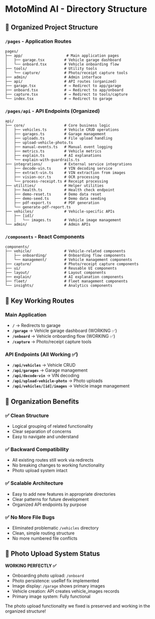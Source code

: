 # MotoMind AI - Directory Structure

## 📁 Organized Project Structure

### `/pages` - Application Routes
```
pages/
├── app/                    # Main application pages
│   ├── garage.tsx         # Vehicle garage dashboard
│   └── onboard.tsx        # Vehicle onboarding flow
├── tools/                 # Utility tools
│   └── capture/           # Photo/receipt capture tools
├── admin/                 # Admin interface
├── api/                   # API routes (organized)
├── garage.tsx             # → Redirect to app/garage
├── onboard.tsx            # → Redirect to app/onboard
├── capture.tsx            # → Redirect to tools/capture
└── index.tsx              # → Redirect to garage
```

### `/pages/api` - API Endpoints (Organized)
```
api/
├── core/                  # Core business logic
│   ├── vehicles.ts        # Vehicle CRUD operations
│   ├── garages.ts         # Garage management
│   ├── uploads.ts         # File upload handling
│   ├── upload-vehicle-photo.ts
│   ├── manual-events.ts   # Manual event logging
│   ├── metrics.ts         # Vehicle metrics
│   ├── explain.ts         # AI explanations
│   └── explain-with-guardrails.ts
├── integrations/          # External service integrations
│   ├── decode-vin.ts      # VIN decoding service
│   ├── extract-vin.ts     # VIN extraction from images
│   ├── vision-ocr.ts      # OCR processing
│   └── process-receipt.ts # Receipt processing
├── utilities/             # Helper utilities
│   ├── health.ts          # Health check endpoint
│   ├── demo-reset.ts      # Demo data reset
│   ├── demo-seed.ts       # Demo data seeding
│   ├── pdf-export.ts      # PDF generation
│   └── generate-pdf-report.ts
├── vehicles/              # Vehicle-specific APIs
│   ├── [id]/
│   │   └── images.ts      # Vehicle image management
└── admin/                 # Admin APIs
```

### `/components` - React Components
```
components/
├── vehicle/               # Vehicle-related components
│   ├── onboarding/        # Onboarding flow components
│   └── management/        # Vehicle management components
├── capture/               # Photo/receipt capture components
├── ui/                    # Reusable UI components
├── layout/                # Layout components
├── explain/               # AI explanation components
├── fleet/                 # Fleet management components
└── insights/              # Analytics components
```

## 🎯 Key Working Routes

### Main Application
- **`/`** → Redirects to garage
- **`/garage`** → Vehicle garage dashboard (WORKING ✅)
- **`/onboard`** → Vehicle onboarding flow (WORKING ✅)
- **`/capture`** → Photo/receipt capture tools

### API Endpoints (All Working ✅)
- **`/api/vehicles`** → Vehicle CRUD
- **`/api/garages`** → Garage management  
- **`/api/decode-vin`** → VIN decoding
- **`/api/upload-vehicle-photo`** → Photo uploads
- **`/api/vehicles/[id]/images`** → Vehicle image management

## 🔧 Organization Benefits

### ✅ **Clean Structure**
- Logical grouping of related functionality
- Clear separation of concerns
- Easy to navigate and understand

### ✅ **Backward Compatibility**  
- All existing routes still work via redirects
- No breaking changes to working functionality
- Photo upload system intact

### ✅ **Scalable Architecture**
- Easy to add new features in appropriate directories
- Clear patterns for future development
- Organized API endpoints by purpose

### ✅ **No More File Bugs**
- Eliminated problematic `/vehicles` directory
- Clean, simple routing structure
- No more numbered file conflicts

## 🚀 Photo Upload System Status

**WORKING PERFECTLY ✅**
- Onboarding photo upload: `/onboard` 
- Photo persistence: useRef fix implemented
- Image display: `/garage` shows primary images
- Vehicle creation: API creates vehicle_images records
- Primary image system: Fully functional

The photo upload functionality we fixed is preserved and working in the organized structure!
